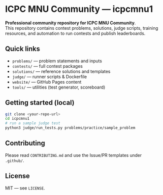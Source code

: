 # ICPC MNU Community — icpcmnu1

**Professional community repository for ICPC MNU Community**.  
This repository contains contest problems, solutions, judge scripts, training resources, and automation to run contests and publish leaderboards.

## Quick links
- `problems/` — problem statements and inputs
- `contests/` — full contest packages
- `solutions/` — reference solutions and templates
- `judge/` — runner scripts & Dockerfile
- `website/` — GitHub Pages content
- `tools/` — utilities (test generator, scoreboard)

## Getting started (local)
```bash
git clone <your-repo-url>
cd icpcmnu1
# run a sample judge test
python3 judge/run_tests.py problems/practice/sample_problem
```

## Contributing
Please read `CONTRIBUTING.md` and use the Issue/PR templates under `.github/`.

## License
MIT — see `LICENSE`.
